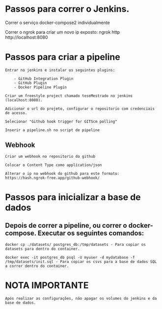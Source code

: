 # Passos para correr o Jenkins.

Correr o serviço docker-compose2 individualmente

Correr o ngrok para criar um novo ip exposto: ngrok http http://localhost:8080

# Passos para criar a pipeline

    Entrar no jenkins e instalar os seguintes plugins:

        - GitHub Integration Plugin
        - GitHub Plugin
        - Docker Pipeline Plugin

    Criar um freestyle project chamado teseMestrado no jenkins (localhost:8080).

    Adicionar o url do projeto, configurar o repositorio com credenciais de acesso.

    Selecionar "Github hook trigger for GITScm polling"

    Inserir a pipeline.sh no script de pipeline

## Webhook

    Criar um webhook no repositorio do github

    Colocar o Content Type como application/json

    Alterar o ip no webhook do github para este formato: https://hash.ngrok-free.app/github-webhook/

# Passos para inicializar a base de dados

## Depois de correr a pipeline, ou correr o docker-compose. Executar os seguintes comandos:

    docker cp ./datasets/ postgres_db:/tmp/datasets - Para copiar os datasets para dentro do container.

    docker exec -it postgres_db psql -U myuser -d mydatabase -f /tmp/datasets/init.sql - Para copiar os csvs para a base de dados SQL
    a correr dentro do container.


# NOTA IMPORTANTE

    Após realizar as configurações, não apagar os volumes do jenkins e da base de dados.


